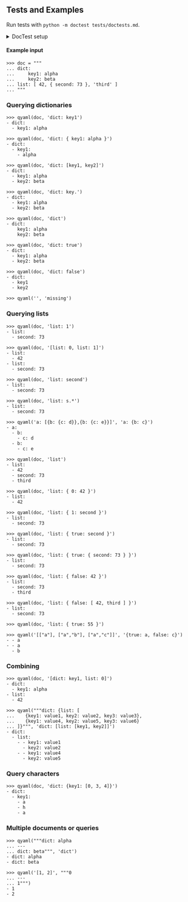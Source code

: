 ## Tests and Examples

Run tests with `python -m doctest tests/doctests.md`.

<details>
    <summary>DocTest setup</summary>

    >>> from qyaml import qyaml, print_results
    >>> qy = qyaml
    >>> def qyaml(d, q): print_results(qy(d, q))

</details>

#### Example input

    >>> doc = """
    ... dict:
    ...     key1: alpha
    ...     key2: beta
    ... list: [ 42, { second: 73 }, 'third' ]
    ... """

### Querying dictionaries

    >>> qyaml(doc, 'dict: key1')
    - dict:
      - key1: alpha

    >>> qyaml(doc, 'dict: { key1: alpha }')
    - dict:
      - key1:
        - alpha

    >>> qyaml(doc, 'dict: [key1, key2]')
    - dict:
      - key1: alpha
      - key2: beta

    >>> qyaml(doc, 'dict: key.')
    - dict:
      - key1: alpha
      - key2: beta

    >>> qyaml(doc, 'dict')
    - dict:
        key1: alpha
        key2: beta

    >>> qyaml(doc, 'dict: true')
    - dict:
      - key1: alpha
      - key2: beta

    >>> qyaml(doc, 'dict: false')
    - dict:
      - key1
      - key2

    >>> qyaml('', 'missing')

### Querying lists

    >>> qyaml(doc, 'list: 1')
    - list:
      - second: 73

    >>> qyaml(doc, '[list: 0, list: 1]')
    - list:
      - 42
    - list:
      - second: 73

    >>> qyaml(doc, 'list: second')
    - list:
      - second: 73

    >>> qyaml(doc, 'list: s.*')
    - list:
      - second: 73

    >>> qyaml('a: [{b: {c: d}},{b: {c: e}}]', 'a: {b: c}')
    - a:
      - b:
        - c: d
      - b:
        - c: e

    >>> qyaml(doc, 'list')
    - list:
      - 42
      - second: 73
      - third

    >>> qyaml(doc, 'list: { 0: 42 }')
    - list:
      - 42

    >>> qyaml(doc, 'list: { 1: second }')
    - list:
      - second: 73

    >>> qyaml(doc, 'list: { true: second }')
    - list:
      - second: 73

    >>> qyaml(doc, 'list: { true: { second: 73 } }')
    - list:
      - second: 73

    >>> qyaml(doc, 'list: { false: 42 }')
    - list:
      - second: 73
      - third

    >>> qyaml(doc, 'list: { false: [ 42, third ] }')
    - list:
      - second: 73

    >>> qyaml(doc, 'list: { true: 55 }')

    >>> qyaml('[["a"], ["a","b"], ["a","c"]]', '{true: a, false: c}')
    - - a
    - - a
      - b

### Combining

    >>> qyaml(doc, '[dict: key1, list: 0]')
    - dict:
      - key1: alpha
    - list:
      - 42

    >>> qyaml("""dict: {list: [
    ...    {key1: value1, key2: value2, key3: value3},
    ...    {key1: value4, key2: value5, key3: value6}
    ... ]}""", 'dict: [list: [key1, key2]]')
    - dict:
      - list:
        - - key1: value1
          - key2: value2
        - - key1: value4
          - key2: value5

### Query characters

    >>> qyaml(doc, 'dict: {key1: [0, 3, 4]}')
    - dict:
      - key1:
        - a
        - h
        - a

### Multiple documents or queries

    >>> qyaml("""dict: alpha
    ... ---
    ... dict: beta""", 'dict')
    - dict: alpha
    - dict: beta

    >>> qyaml('[1, 2]', """0
    ... ---
    ... 1""")
    - 1
    - 2
